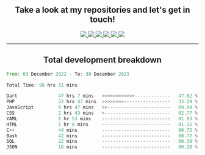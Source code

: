 <h2 align="center">
  Take a look at my repositories and let's get in touch!
</h2>
<p align="center">
  <a href= "">
    <img src="https://img.icons8.com/material-outlined/30/689d6a/facebook.png"/>
  </a>
  <a href= "">
    <img src="https://img.icons8.com/material-outlined/30/689d6a/instagram.png"/>
  </a>
  <a href= "">
    <img src="https://img.icons8.com/material-outlined/30/689d6a/linkedin.png"/>
  </a>
  <a href= "">
    <img src="https://img.icons8.com/material-outlined/30/689d6a/twitter.png"/>
  </a>
  <a href= "">
    <img src="https://img.icons8.com/material-outlined/30/689d6a/geography.png"/>
  </a>
  <a href="">
    <img src="https://img.icons8.com/material-outlined/30/689d6a/email.png"/>
  </a>
</p>

---

<h2 align="center">Total development breakdown</h2>

<p align="center">
<!--START_SECTION:waka-->

```rust
From: 03 December 2022 - To: 30 December 2023

Total Time: 98 hrs 31 mins

Dart               47 hrs 7 mins   >>>>>>>>>>>>-------------   47.82 %
PHP                32 hrs 47 mins  >>>>>>>>-----------------   33.29 %
JavaScript         9 hrs 47 mins   >>-----------------------   09.94 %
CSS                2 hrs 43 mins   >------------------------   02.77 %
YAML               1 hr 53 mins    -------------------------   01.93 %
HTML               1 hr 8 mins     -------------------------   01.15 %
C++                44 mins         -------------------------   00.75 %
Bash               42 mins         -------------------------   00.72 %
SQL                22 mins         -------------------------   00.39 %
JSON               16 mins         -------------------------   00.28 %
```

<!--END_SECTION:waka-->
</p>
